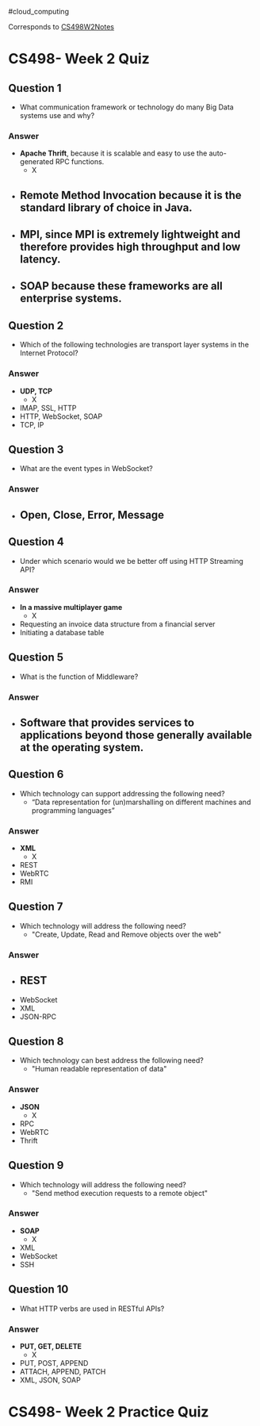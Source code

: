 #cloud_computing 

Corresponds to [CS498W2Notes](../../W2/CS498W2Notes.md)

# CS498- Week 2 Quiz

## Question 1

- What communication framework or technology do many Big Data systems use and why?

### Answer

- **Apache Thrift**, because it is scalable and easy to use the auto-generated RPC functions.
	- X
- Remote Method Invocation because it is the standard library of choice in Java.
	- 
- MPI, since MPI is extremely lightweight and therefore provides high throughput and low latency.
	- 
- SOAP because these frameworks are all enterprise systems.
	- 

## Question 2

- Which of the following technologies are transport layer systems in the Internet Protocol?

### Answer

- **UDP, TCP**
	- X
- IMAP, SSL, HTTP
- HTTP, WebSocket, SOAP
- TCP, IP

## Question 3

- What are the event types in WebSocket?

### Answer

- Open, Close, Error, Message
	- 

## Question 4

- Under which scenario would we be better off using HTTP Streaming API?

### Answer

- **In a massive multiplayer game**
	- X
- Requesting an invoice data structure from a financial server
- Initiating a database table

## Question 5

- What is the function of Middleware?

### Answer

- Software that provides services to applications beyond those generally available at the operating system.
	- 

## Question 6

- Which technology can support addressing the following need?
	- “Data representation for (un)marshalling on different machines and programming languages”

### Answer

- **XML**
	- X
- REST
- WebRTC
- RMI

## Question 7 

- Which technology will address the following need?
	- "Create, Update, Read and Remove objects over the web"

### Answer

- **REST**
	- 
- WebSocket
- XML
- JSON-RPC

## Question 8

- Which technology can best address the following need?
	- "Human readable representation of data"

### Answer

- **JSON**
	- X
- RPC
- WebRTC
- Thrift

## Question 9

- Which technology will address the following need?
	- "Send method execution requests to a remote object"

### Answer

- **SOAP**
	- X
- XML
- WebSocket
- SSH

## Question 10

- What HTTP verbs are used in RESTful APIs?

### Answer

- **PUT, GET, DELETE**
	- X
- PUT, POST, APPEND
- ATTACH, APPEND, PATCH
- XML, JSON, SOAP

# CS498- Week 2 Practice Quiz